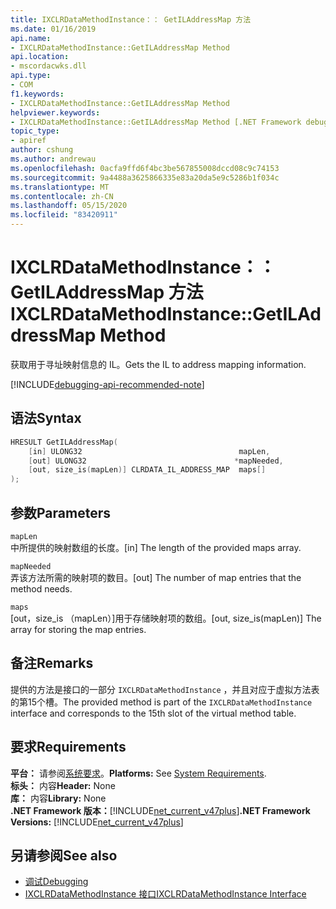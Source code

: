 ```yaml
---
title: IXCLRDataMethodInstance：： GetILAddressMap 方法
ms.date: 01/16/2019
api.name:
- IXCLRDataMethodInstance::GetILAddressMap Method
api.location:
- mscordacwks.dll
api.type:
- COM
f1.keywords:
- IXCLRDataMethodInstance::GetILAddressMap Method
helpviewer.keywords:
- IXCLRDataMethodInstance::GetILAddressMap Method [.NET Framework debugging]
topic_type:
- apiref
author: cshung
ms.author: andrewau
ms.openlocfilehash: 0acfa9ffd6f4bc3be567855008dccd08c9c74153
ms.sourcegitcommit: 9a4488a3625866335e83a20da5e9c5286b1f034c
ms.translationtype: MT
ms.contentlocale: zh-CN
ms.lasthandoff: 05/15/2020
ms.locfileid: "83420911"
---
```

# <a name="ixclrdatamethodinstancegetiladdressmap-method"></a><span data-ttu-id="c140d-102">IXCLRDataMethodInstance：： GetILAddressMap 方法</span><span class="sxs-lookup"><span data-stu-id="c140d-102">IXCLRDataMethodInstance::GetILAddressMap Method</span></span>

<span data-ttu-id="c140d-103">获取用于寻址映射信息的 IL。</span><span class="sxs-lookup"><span data-stu-id="c140d-103">Gets the IL to address mapping information.</span></span>

[!INCLUDE[debugging-api-recommended-note](../../../../includes/debugging-api-recommended-note.md)]

## <a name="syntax"></a><span data-ttu-id="c140d-104">语法</span><span class="sxs-lookup"><span data-stu-id="c140d-104">Syntax</span></span>

```cpp
HRESULT GetILAddressMap(
    [in] ULONG32                                   mapLen,
    [out] ULONG32                                 *mapNeeded,
    [out, size_is(mapLen)] CLRDATA_IL_ADDRESS_MAP  maps[]
);
```

## <a name="parameters"></a><span data-ttu-id="c140d-105">参数</span><span class="sxs-lookup"><span data-stu-id="c140d-105">Parameters</span></span>

`mapLen`\
<span data-ttu-id="c140d-106">中所提供的映射数组的长度。</span><span class="sxs-lookup"><span data-stu-id="c140d-106">[in] The length of the provided maps array.</span></span>

`mapNeeded`\
<span data-ttu-id="c140d-107">弄该方法所需的映射项的数目。</span><span class="sxs-lookup"><span data-stu-id="c140d-107">[out] The number of map entries that the method needs.</span></span>

`maps`\
<span data-ttu-id="c140d-108">[out，size_is （mapLen）]用于存储映射项的数组。</span><span class="sxs-lookup"><span data-stu-id="c140d-108">[out, size_is(mapLen)] The array for storing the map entries.</span></span>

## <a name="remarks"></a><span data-ttu-id="c140d-109">备注</span><span class="sxs-lookup"><span data-stu-id="c140d-109">Remarks</span></span>

<span data-ttu-id="c140d-110">提供的方法是接口的一部分 `IXCLRDataMethodInstance` ，并且对应于虚拟方法表的第15个槽。</span><span class="sxs-lookup"><span data-stu-id="c140d-110">The provided method is part of the `IXCLRDataMethodInstance` interface and corresponds to the 15th slot of the virtual method table.</span></span>

## <a name="requirements"></a><span data-ttu-id="c140d-111">要求</span><span class="sxs-lookup"><span data-stu-id="c140d-111">Requirements</span></span>

<span data-ttu-id="c140d-112">**平台：** 请参阅[系统要求](../../get-started/system-requirements.md)。</span><span class="sxs-lookup"><span data-stu-id="c140d-112">**Platforms:** See [System Requirements](../../get-started/system-requirements.md).</span></span>  
<span data-ttu-id="c140d-113">**标头：** 内容</span><span class="sxs-lookup"><span data-stu-id="c140d-113">**Header:** None</span></span>  
<span data-ttu-id="c140d-114">**库：** 内容</span><span class="sxs-lookup"><span data-stu-id="c140d-114">**Library:** None</span></span>  
<span data-ttu-id="c140d-115">**.NET Framework 版本：**[!INCLUDE[net_current_v47plus](../../../../includes/net-current-v47plus.md)]</span><span class="sxs-lookup"><span data-stu-id="c140d-115">**.NET Framework Versions:** [!INCLUDE[net_current_v47plus](../../../../includes/net-current-v47plus.md)]</span></span>  

## <a name="see-also"></a><span data-ttu-id="c140d-116">另请参阅</span><span class="sxs-lookup"><span data-stu-id="c140d-116">See also</span></span>

- [<span data-ttu-id="c140d-117">调试</span><span class="sxs-lookup"><span data-stu-id="c140d-117">Debugging</span></span>](index.md)
- [<span data-ttu-id="c140d-118">IXCLRDataMethodInstance 接口</span><span class="sxs-lookup"><span data-stu-id="c140d-118">IXCLRDataMethodInstance Interface</span></span>](ixclrdatamethodinstance-interface.md)
